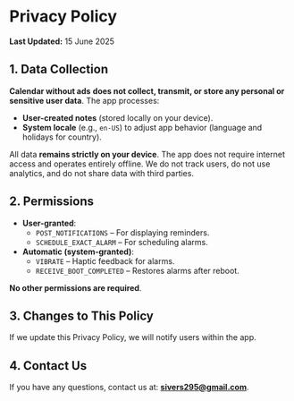 # Privacy Policy
**Last Updated:** 15 June 2025

## 1. Data Collection
**Calendar without ads** **does not collect, transmit, or store any personal or sensitive user data**. The app processes:
- **User-created notes** (stored locally on your device).
- **System locale** (e.g., `en-US`) to adjust app behavior (language and holidays for country).

All data **remains strictly on your device**. The app does not require internet access and operates entirely offline.
We do not track users, do not use analytics, and do not share data with third parties.

## 2. Permissions
- **User-granted**:
    - `POST_NOTIFICATIONS` – For displaying reminders.
    - `SCHEDULE_EXACT_ALARM` – For scheduling alarms.
- **Automatic (system-granted)**:
    - `VIBRATE` – Haptic feedback for alarms.
    - `RECEIVE_BOOT_COMPLETED` – Restores alarms after reboot.

**No other permissions are required**.

## 3. Changes to This Policy
If we update this Privacy Policy, we will notify users within the app.

## 4. Contact Us
If you have any questions, contact us at: **sivers295@gmail.com**.
